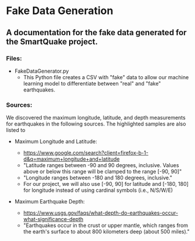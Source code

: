 # **Fake Data Generation**

## A documentation for the fake data generated for the SmartQuake project.

### Files:

- FakeDataGenerator.py
  - This Python file creates a CSV with "fake" data to allow our machine learning model to differentiate between "real" and "fake" earthquakes.

### Sources:

We discovered the maximum longitude, latitude, and depth measurements for earthquakes in the following sources. The highlighted samples are also listed to 

- Maximum Longitude and Latitude:
  - https://www.google.com/search?client=firefox-b-1-d&q=maximum+longitude+and+latitude
  - "Latitude ranges between -90 and 90 degrees, inclusive. Values above or below this range will be clamped to the range [-90, 90]"
  - "Longitude ranges between -180 and 180 degrees, inclusive."
  - For our project, we will also use [-90, 90] for latitude and [-180, 180] for longitude instead of using cardinal symbols (i.e., N/S/W/E)

- Maximum Earthquake Depth:
  - https://www.usgs.gov/faqs/what-depth-do-earthquakes-occur-what-significance-depth
  - "Earthquakes occur in the crust or upper mantle, which ranges from the earth's surface to about 800 kilometers deep (about 500 miles)."
